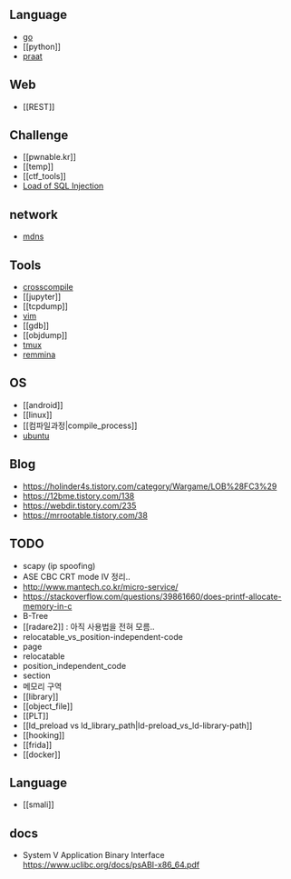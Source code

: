 
## Language
- [go](go.md)
- [[python]]
- [praat](praat.md)

## Web
- [[REST]]

## Challenge
- [[pwnable.kr]]
- [[temp]]
- [[ctf_tools]]
- [Load of SQL Injection](Load_of_Sql_injection.md)

## network
- [mdns](mdns.md)


## Tools 
- [crosscompile](crosscompile.md)
- [[jupyter]]
- [[tcpdump]]
- [vim](vim.md)
- [[gdb]]
- [[objdump]]
- [tmux](tmux.md)
- [remmina](remmina.md)

## OS
- [[android]]
- [[linux]]
- [[컴파일과정|compile_process]]
- [ubuntu](ubuntu.md)

## Blog 
- <https://holinder4s.tistory.com/category/Wargame/LOB%28FC3%29>
- <https://12bme.tistory.com/138>
- <https://webdir.tistory.com/235>
- <https://mrrootable.tistory.com/38>

## TODO
- scapy (ip spoofing)
-  ASE CBC CRT mode IV 정리..
- <http://www.mantech.co.kr/micro-service/>
- <https://stackoverflow.com/questions/39861660/does-printf-allocate-memory-in-c>
- B-Tree
- [[radare2]]  :  아직 사용법을 전혀 모름.. 
- relocatable_vs_position-independent-code
- page
- relocatable
- position_independent_code
- section 
- 메모리 구역
- [[library]]
- [[object_file]]
- [[PLT]]
- [[ld_preload vs ld_library_path|ld-preload_vs_ld-library-path]]
- [[hooking]]
- [[frida]]
- [[docker]]

## Language
- [[smali]]





## docs 
- System V Application Binary Interface <https://www.uclibc.org/docs/psABI-x86_64.pdf>
